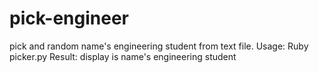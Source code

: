 pick-engineer
=============

pick and random name's engineering student from text file.
Usage: Ruby picker.py
Result: display is name's engineering student


